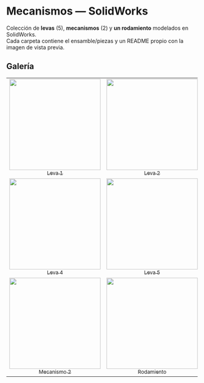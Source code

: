 # Mecanismos — SolidWorks

Colección de **levas** (5), **mecanismos** (2) y **un rodamiento** modelados en SolidWorks.  
Cada carpeta contiene el ensamble/piezas y un README propio con la imagen de vista previa.

## Galería

<!-- Sustituye las rutas y nombres por los reales de tu repo -->
<table>
  <tr>
    <td align="center" valign="top">
      <a href="levas/Leva-1/">
        <img src="Diseño de levas/Leva1/leva1.png" width="240"><br><sub>Leva 1</sub>
      </a>
    </td>
    <td align="center" valign="top">
      <a href="levas/Leva-2/">
        <img src="Diseño de levas/Leva2/leva2.png" width="240"><br><sub>Leva 2</sub>
      </a>
    </td>
    <td align="center" valign="top">
      <a href="levas/Leva-3/">
        <img src="Diseño de levas/Leva3/leva3.png" width="240"><br><sub>Leva 3</sub>
      </a>
    </td>
  </tr>
  <tr>
    <td align="center" valign="top">
      <a href="levas/Leva-4/">
        <img src="Diseño de levas/Leva4/Leva4.png" width="240"><br><sub>Leva 4</sub>
      </a>
    </td>
    <td align="center" valign="top">
      <a href="levas/Leva-5/">
        <img src="Diseño de levas/Leva5/Leva5.png" width="240"><br><sub>Leva 5</sub>
      </a>
    </td>
    <td align="center" valign="top">
      <a href="mecanismos/Mecanismo-1/">
        <img src="mecanismo/Mecanismo1.png" width="240"><br><sub>Mecanismo 1</sub>
      </a>
    </td>
  </tr>
  <tr>
    <td align="center" valign="top">
      <a href="mecanismos/Mecanismo-2/">
        <img src="mecanismo2/Mecanismo2.png" width="240"><br><sub>Mecanismo 2</sub>
      </a>
    </td>
    <td align="center" valign="top">
      <a href="rodamiento/Rodamiento/">
        <img src="Rodamiento/Rodamiento.png" width="240"><br><sub>Rodamiento</sub>
      </a>
    </td>
    <td></td>
  </tr>
</table>
